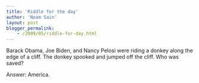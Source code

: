 ```yaml
---
title: 'Riddle for the day'
author: 'Noam Sain'
layout: post
blogger_permalink:
    - /2009/05/riddle-for-day.html
---
```


Barack Obama, Joe Biden, and Nancy Pelosi were riding a donkey along the edge of a cliff. The donkey spooked and jumped off the cliff. Who was saved?

Answer: America.